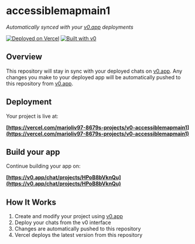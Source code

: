 # accessiblemapmain1

*Automatically synced with your [v0.app](https://v0.app) deployments*

[![Deployed on Vercel](https://img.shields.io/badge/Deployed%20on-Vercel-black?style=for-the-badge&logo=vercel)](https://vercel.com/marioliv97-8679s-projects/v0-accessiblemapmain1)
[![Built with v0](https://img.shields.io/badge/Built%20with-v0.app-black?style=for-the-badge)](https://v0.app/chat/projects/HPoB8bVknQu)

## Overview

This repository will stay in sync with your deployed chats on [v0.app](https://v0.app).
Any changes you make to your deployed app will be automatically pushed to this repository from [v0.app](https://v0.app).

## Deployment

Your project is live at:

**[https://vercel.com/marioliv97-8679s-projects/v0-accessiblemapmain1](https://vercel.com/marioliv97-8679s-projects/v0-accessiblemapmain1)**

## Build your app

Continue building your app on:

**[https://v0.app/chat/projects/HPoB8bVknQu](https://v0.app/chat/projects/HPoB8bVknQu)**

## How It Works

1. Create and modify your project using [v0.app](https://v0.app)
2. Deploy your chats from the v0 interface
3. Changes are automatically pushed to this repository
4. Vercel deploys the latest version from this repository

